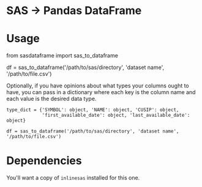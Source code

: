# SAS -> Pandas DataFrame #

# Usage #
   from sasdataframe import sas_to_dataframe

   df = sas_to_dataframe('/path/to/sas/directory', 'dataset name', '/path/to/file.csv')

Optionally, if you have opinions about what types your columns ought to have, you can pass in a dictionary where each key is the column name and each value is the desired data type.

    type_dict = {'SYMBOL': object, 'NAME': object, 'CUSIP': object, 
                 'first_available_date': object, 'last_available_date': object}

    df = sas_to_dataframe('/path/to/sas/directory', 'dataset name', '/path/to/file.csv')

# Dependencies #

You'll want a copy of `inlinesas` installed for this one. 

